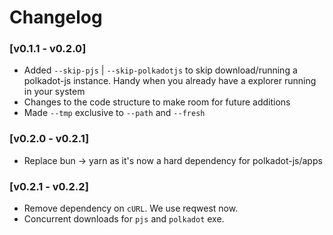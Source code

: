 # Changelog
### [v0.1.1 - v0.2.0] 
- Added `--skip-pjs` | `--skip-polkadotjs` to skip download/running a polkadot-js instance. Handy when you already have a explorer running in your system
- Changes to the code structure to make room for future additions 
- Made `--tmp` exclusive to `--path` and `--fresh`

### [v0.2.0 - v0.2.1]
- Replace bun -> yarn as it's now a hard dependency for polkadot-js/apps

### [v0.2.1 - v0.2.2]
- Remove dependency on `cURL`. We use reqwest now.
- Concurrent downloads for `pjs` and `polkadot` exe.
